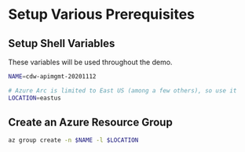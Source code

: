 # Setup Various Prerequisites

## Setup Shell Variables

These variables will be used throughout the demo.

```bash
NAME=cdw-apimgmt-20201112

# Azure Arc is limited to East US (among a few others), so use it
LOCATION=eastus
```

## Create an Azure Resource Group

```bash
az group create -n $NAME -l $LOCATION
```
